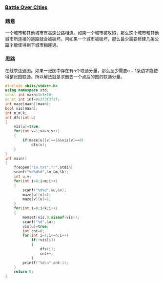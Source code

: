 ### [Battle Over Cities](https://pintia.cn/problem-sets/994805342720868352/problems/994805500414115840)

### 题意

一个城市和其他城市有高速公路相连。如果一个城市被攻陷，那么这个城市和其他城市所连接的道路就会被破坏。问如果一个城市被破坏，那么最少需要修建几条公路才能使得剩下城市相连通。

### 思路

在线求连通图。如果一张图中存在有$n$个联通分量，那么至少需要$n-1$条边才能使得整张图联通。所以解法就是求删去一个点后的图的联通分量。

```cpp
#include <bits/stdc++.h>
using namespace std;
const int maxn=1e3+10;
const int inf=0x3f3f3f3f;
int maze[maxn][maxn];
bool vis[maxn];
int n,m,k;
int dfs(int u)
{
    vis[u]=true;
    for(int v=1;v<=n;v++)
    {
        if(maze[u][v]==1&&vis[v]==0)
            dfs(v);
    }
}
int main()
{
    freopen("in.txt","r",stdin);
    scanf("%d%d%d",&n,&m,&k);
    int u,v;
    for(int i=0;i<m;i++)
    {
        scanf("%d%d",&u,&v);
        maze[u][v]=1;
        maze[v][u]=1;
    }
    for(int i=0;i<k;i++)
    {
        memset(vis,0,sizeof(vis));
        scanf("%d",&u);
        vis[u]=true;
        int cnt=0;
        for(int i=1;i<=n;i++)
            if(!vis[i])
            {
                dfs(i);
                cnt++;
            }
        printf("%d\n",cnt-1);
    }
    return 0;
}
```

